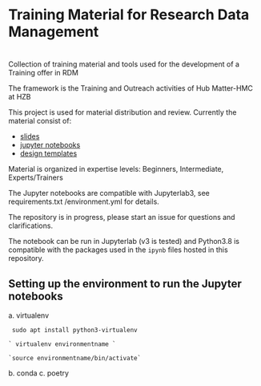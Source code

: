 # Training Material for Research Data Management 
# 
Collection of training material and tools used for the development of a Training offer in RDM

The framework is the Training and Outreach activities of Hub Matter-HMC at HZB

This project is used for material distribution and review.
Currently the material consist of:
* [slides](https://gitlab.helmholtz-berlin.de/a2395/training_material1/-/blob/master/intermediate/slides)
* [jupyter notebooks](https://gitlab.helmholtz-berlin.de/a2395/training_material1/-/blob/master/intermediate/notebooks/)
* [design templates](https://gitlab.helmholtz-berlin.de/a2395/training_material1/-/edit/master/trainer)

Material is organized in expertise levels: Beginners, Intermediate, Experts/Trainers

The Jupyter notebooks are compatible with Jupyterlab3, see requirements.txt /environment.yml for details.

The repository is in progress, please start an issue for questions and clarifications.

The notebook can be run in Jupyterlab (v3 is tested) and Python3.8 is compatible with the packages used in the `ipynb` files 
hosted in this repository. 

## Setting up the environment to run the Jupyter notebooks
a. virtualenv <bc> 

 `  sudo apt install python3-virtualenv ` 

    ` virtualenv environmentname `
    
    `source environmentname/bin/activate`  
    
    
b. conda
c. poetry

